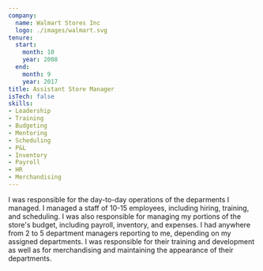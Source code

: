```yaml
---
company:
  name: Walmart Stores Inc
  logo: ./images/walmart.svg
tenure:
  start:
    month: 10
    year: 2008
  end:
    month: 9
    year: 2017
title: Assistant Store Manager
isTech: false
skills:
- Leadership
- Training
- Budgeting
- Mentoring
- Scheduling
- P&L
- Inventory
- Payroll
- HR
- Merchandising
---
```


I was responsible for the day-to-day operations of the deparments I managed. I
managed a staff of 10-15 employees, including hiring, training, and scheduling.
I was also responsible for managing my portions of the store's budget, including
payroll, inventory, and expenses. I had anywhere from 2 to 5 department managers
reporting to me, depending on my assigned departments. I was responsible for
their training and development as well as for merchandising and maintaining the
appearance of their departments.
